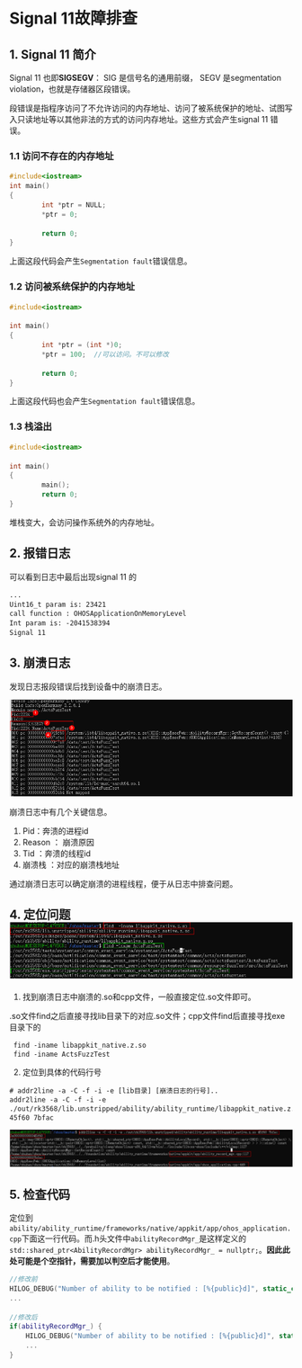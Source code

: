 # Signal 11故障排查

## 1. Signal 11 简介

Signal 11 也即**SIGSEGV**： SIG 是信号名的通用前缀， SEGV 是segmentation violation，也就是存储器区段错误。

段错误是指程序访问了不允许访问的内存地址、访问了被系统保护的地址、试图写入只读地址等以其他非法的方式的访问内存地址。这些方式会产生signal 11 错误。

### 1.1 访问不存在的内存地址

```cpp
#include<iostream>
int main()
{
        int *ptr = NULL;
        *ptr = 0;
        
        return 0;
}
```

上面这段代码会产生`Segmentation fault`错误信息。

### 1.2  访问被系统保护的内存地址

```cpp
#include<iostream>

int main()
{
        int *ptr = (int *)0;
        *ptr = 100;  //可以访问。不可以修改

        return 0;
}
```

上面这段代码也会产生`Segmentation fault`错误信息。

### 1.3 栈溢出

```cpp
#include<iostream>

int main()
{
        main();
        return 0;
}
```

堆栈变大，会访问操作系统外的内存地址。

## 2. 报错日志

可以看到日志中最后出现signal 11 的

```xml
...
Uint16_t param is: 23421
call function : OHOSApplicationOnMemoryLevel
Int param is: -2041538394
Signal 11 
```

## 3.  崩溃日志

发现日志报段错误后找到设备中的崩溃日志。

![崩溃日志](images/signal11_image/崩溃日志.png)

崩溃日志中有几个关键信息。

1. Pid：奔溃的进程id
2. Reason ： 崩溃原因
3. Tid ：奔溃的线程id
4. 崩溃栈 ：对应的崩溃栈地址

通过崩溃日志可以确定崩溃的进程线程，便于从日志中排查问题。

## 4. 定位问题   ![定位问题-1](images/signal11_image/定位问题-1.png)

1. 找到崩溃日志中崩溃的.so和cpp文件，一般直接定位.so文件即可。

.so文件find之后直接寻找lib目录下的对应.so文件；cpp文件find后直接寻找exe目录下的

```shell
 find -iname libappkit_native.z.so
 find -iname ActsFuzzTest
```

2. 定位到具体的代码行号

```shell
# addr2line -a -C -f -i -e [lib目录] [崩溃日志的行号]..
addr2line -a -C -f -i -e ./out/rk3568/lib.unstripped/ability/ability_runtime/libappkit_native.z.so 45f60 7bfac
```

![定位问题-2](images/signal11_image/定位问题-2.png)

## 5. 检查代码

定位到`ability/ability_runtime/frameworks/native/appkit/app/ohos_application.cpp`下面这一行代码。而.h头文件中`abilityRecordMgr_`是这样定义的`std::shared_ptr<AbilityRecordMgr> abilityRecordMgr_ = nullptr;`。**因此此处可能是个空指针，需要加以判空后才能使用**。

```cpp
//修改前
HILOG_DEBUG("Number of ability to be notified : [%{public}d]", static_cast<int>(abilityRecordMgr_->GetRecordCount()));
...

//修改后
if(abilityRecordMgr_) {
    HILOG_DEBUG("Number of ability to be notified : [%{public}d]", static_cast<int>(abilityRecordMgr_->GetRecordCount()));
    ...
}
```

